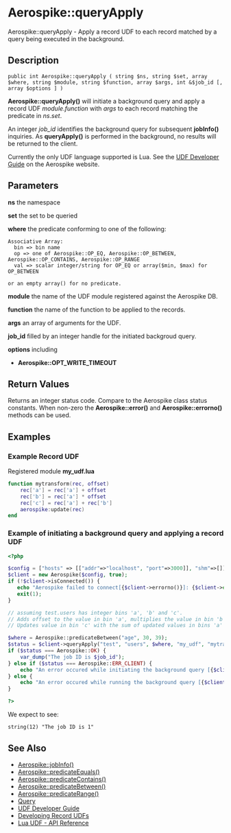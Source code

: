 
# Aerospike::queryApply

Aerospike::queryApply - Apply a record UDF to each record matched by a query
being executed in the background.

## Description

```
public int Aerospike::queryApply ( string $ns, string $set, array $where, string $module, string $function, array $args, int &$job_id [, array $options ] )
```

**Aerospike::queryApply()** will initiate a background query and apply a record UDF
*module*.*function* with *args* to each record matching the predicate in *ns*.*set*.

An integer *job_id* identifies the background query for subsequent **jobInfo()**
inquiries. As **queryApply()** is performed in the background, no results will be
returned to the client.

Currently the only UDF language supported is Lua.  See the
[UDF Developer Guide](http://www.aerospike.com/docs/udf/udf_guide.html) on the Aerospike website.

## Parameters

**ns** the namespace

**set** the set to be queried

**where** the predicate conforming to one of the following:
```
Associative Array:
  bin => bin name
  op => one of Aerospike::OP_EQ, Aerospike::OP_BETWEEN, Aerospike::OP_CONTAINS, Aerospike::OP_RANGE
  val => scalar integer/string for OP_EQ or array($min, $max) for OP_BETWEEN

or an empty array() for no predicate.
```

**module** the name of the UDF module registered against the Aerospike DB.

**function** the name of the function to be applied to the records.

**args** an array of arguments for the UDF.

**job_id** filled by an integer handle for the initiated backgroud query.

**options** including
- **Aerospike::OPT_WRITE_TIMEOUT**

## Return Values

Returns an integer status code.  Compare to the Aerospike class status
constants.  When non-zero the **Aerospike::error()** and
**Aerospike::errorno()** methods can be used.

## Examples

### Example Record UDF

Registered module **my_udf.lua**
```lua
function mytransform(rec, offset)
    rec['a'] = rec['a'] + offset
    rec['b'] = rec['a'] * offset
    rec['c'] = rec['a'] + rec['b']
    aerospike:update(rec)
end
```

### Example of initiating a background query and applying a record UDF

```php
<?php

$config = ["hosts" => [["addr"=>"localhost", "port"=>3000]], "shm"=>[]];
$client = new Aerospike($config, true);
if (!$client->isConnected()) {
   echo "Aerospike failed to connect[{$client->errorno()}]: {$client->error()}\n";
   exit(1);
}

// assuming test.users has integer bins 'a', 'b' and 'c'.
// Adds offset to the value in bin 'a', multiplies the value in bin 'b' by offset and
// Updates value in bin 'c' with the sum of updated values in bins 'a' and 'b'.

$where = Aerospike::predicateBetween("age", 30, 39);
$status = $client->queryApply("test", "users", $where, "my_udf", "mytransform", [20], $job_id);
if ($status === Aerospike::OK) {
    var_dump("The job ID is $job_id");
} else if ($status === Aerospike::ERR_CLIENT) {
    echo "An error occured while initiating the background query [{$client->errorno()}] ".$client->error();
} else {
    echo "An error occured while running the background query [{$client->errorno()}] ".$client->error();
}

?>
```

We expect to see:

```
string(12) "The job ID is 1"
```

## See Also

- [Aerospike::jobInfo()](aerospike_jobinfo.md)
- [Aerospike::predicateEquals()](aerospike_predicateequals.md)
- [Aerospike::predicateContains()](aerospike_predicatecontains.md)
- [Aerospike::predicateBetween()](aerospike_predicatebetween.md)
- [Aerospike::predicateRange()](aerospike_predicaterange.md)
- [Query](http://www.aerospike.com/docs/guide/query.html)
- [UDF Developer Guide](http://www.aerospike.com/docs/udf/udf_guide.html)
- [Developing Record UDFs](http://www.aerospike.com/docs/udf/developing_record_udfs.html)
- [Lua UDF - API Reference](http://www.aerospike.com/docs/udf/api_reference.html)

